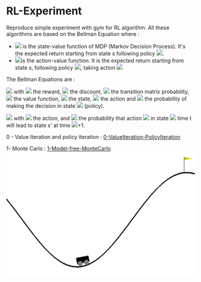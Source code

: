 # RL-Experiment
Reproduce simple experiment with gym for RL algorithm. All these algorithms are based on the Bellman Equation where : 
- <img src="https://render.githubusercontent.com/render/math?math=V^\pi(s)"> is the state-value function of MDP (Markov Decision Process). It's the expected return starting from state s following policy <img src="https://render.githubusercontent.com/render/math?math=\pi">. 
- <img src="https://render.githubusercontent.com/render/math?math=Q^\pi(s)">is the action-value function. It is the expected return starting from state s, following policy <img src="https://render.githubusercontent.com/render/math?math=\pi">, taking action <img src="https://render.githubusercontent.com/render/math?math=a">

The Bellman Equations are : 

<img src="https://render.githubusercontent.com/render/math?math=V_{\pi}(s)=\sum_{a \in \mathcal{A}} \pi(a \mid s)\left(R_{s}^{a}+\sum_{s^{\prime} \in S} \gamma \mathcal{P}_{s s^{\prime}}^{a} V_{\pi}\left(s^{\prime}\right)\right)"> with <img src="https://render.githubusercontent.com/render/math?math=R"> the reward, <img src="https://render.githubusercontent.com/render/math?math=\gamma"> the discount, <img src="https://render.githubusercontent.com/render/math?math=P"> the transition matrix probability, <img src="https://render.githubusercontent.com/render/math?math=V"> the value function, <img src="https://render.githubusercontent.com/render/math?math=s"> the state, <img src="https://render.githubusercontent.com/render/math?math=a"> the action and <img src="https://render.githubusercontent.com/render/math?math=\pi"> the probability of making the decision in state <img src="https://render.githubusercontent.com/render/math?math=s"> (policy).

<img src="https://render.githubusercontent.com/render/math?math=q_{\pi}(s, a)=R_{s}^{a}+\sum_{s^{\prime} \in \mathcal{S}} \gamma \mathcal{P}_{s s^{\prime}}^{a} \underset{a \in \mathcal{A}}{\pi\left(a \mid s^{\prime}\right)} q_{\pi}\left(s^{\prime}, a\right)"> with <img src="https://render.githubusercontent.com/render/math?math=a"> the action, and <img src="https://render.githubusercontent.com/render/math?math=P">  the probability that action <img src="https://render.githubusercontent.com/render/math?math=a"> in state <img src="https://render.githubusercontent.com/render/math?math=s"> time t will lead to state s'  at time <img src="https://render.githubusercontent.com/render/math?math=t">+1.

0 - Value Iteration and policy iteration : [0-ValueIteration-PolicyIteration](0-ValueIteration-PolicyIteration.ipynb)

1- Monte Carlo : [1-Model-free-MonteCarlo](1-Model-free-MonteCarlo.ipynb)
![MountainCar with Monte Carlo](gif/monte_carlo_moutaincar.gif)
